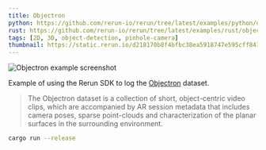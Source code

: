 ```yaml
---
title: Objectron
python: https://github.com/rerun-io/rerun/tree/latest/examples/python/objectron/main.py
rust: https://github.com/rerun-io/rerun/tree/latest/examples/rust/objectron/src/main.rs
tags: [2D, 3D, object-detection, pinhole-camera]
thumbnail: https://static.rerun.io/d218170b8f4bfbc38ea5918747e595cff841029e_objectron_480w.png
---
```


<picture>
  <source media="(max-width: 480px)" srcset="https://static.rerun.io/objectron/8ea3a37e6b4af2e06f8e2ea5e70c1951af67fea8/480w.png">
  <source media="(max-width: 768px)" srcset="https://static.rerun.io/objectron/8ea3a37e6b4af2e06f8e2ea5e70c1951af67fea8/768w.png">
  <source media="(max-width: 1024px)" srcset="https://static.rerun.io/objectron/8ea3a37e6b4af2e06f8e2ea5e70c1951af67fea8/1024w.png">
  <source media="(max-width: 1200px)" srcset="https://static.rerun.io/objectron/8ea3a37e6b4af2e06f8e2ea5e70c1951af67fea8/1200w.png">
  <img src="https://static.rerun.io/objectron/8ea3a37e6b4af2e06f8e2ea5e70c1951af67fea8/full.png" alt="Objectron example screenshot">
</picture>

Example of using the Rerun SDK to log the [Objectron](https://github.com/google-research-datasets/Objectron) dataset.

> The Objectron dataset is a collection of short, object-centric video clips, which are accompanied by AR session metadata that includes camera poses, sparse point-clouds and characterization of the planar surfaces in the surrounding environment.

```bash
cargo run --release
```
